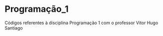# Programação_1
 Códigos referentes à disciplina Programação 1 com o professor Vitor Hugo Santiago 
